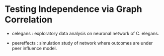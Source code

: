 # Testing Independence via Graph Correlation

- celegans : exploratory data analysis on neuronal network of C. elegans.

- peereffects : simulation study of network where outcomes are under peer influence model.
